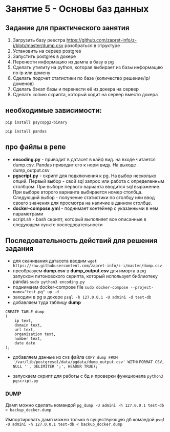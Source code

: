 # Занятие 5 - Основы баз данных
## Задание для практического занятия
1) Загрузить базу реестра https://github.com/zapret-info/z-i/blob/master/dump.csv разобраться в структуре
2) Установить на сервер postgres 
3) Запустить postgres в докере
4) Перенести информацию из дампа в базу в pg 
5) Сделать утилиту на python, которая выбирает из базы информацию по ip или домену
6) Сделать подсчет статистики по базе (количество решение/ip/доменов)
7) Сделать бэкап базы и перенести её из докера на сервер
8) Сделать копию скрипта, который ходит на сервер вместо докера

## необходимые зависимости:
`pip install psycopg2-binary`

`pip install pandas`

## про файлы в репе
- **encoding.py** - приводит в датасет в кайф вид. на входе читается dump.csv. Pandas приводит его к норм виду. На выходе dump_output.csv
- **pgscript.py** - скрипт для подключения к pg. На выбор несколько опций. Первый выбор - свой sql запрос или работа с определенным столбцом. При выборе первого варианта вводится sql выражение. При выборе второго варианта выбирается номер столбца. Следующий выбор - получение статистики по столбцу или ввод своего значения для просмотра на наличие в данном столбце.
- **docker-compose.yml** - поднимает контейнер с указанными в нем параметрами 
- script.sh - bash скрипт, который выполняет все описанные в следующем пункте последовательности

## Последовательность действий для решения задания

- для скачивания датасета вводим `wget https://raw.githubusercontent.com/zapret-info/z-i/master/dump.csv`
- преобразуем **dump.csv** в **dump_output.csv** для иморта в pg запуском питоновского скрипта, который использует библиотеку pandas `sudo python3 encoding.py`
- поднимаем docker-compose file `sudo docker-compose --project-name="test-pg" up -d`
- заходим в pg в докере `psql -h 127.0.0.1 -U admini -d test-db`
- добавляем туда таблицу **dump**
```
CREATE TABLE dump 
(                       
    ip text,
    domain text,
    url text,
    organization text,
    number text,
    date date
);
```
- добавляем данные из cvs файла
`COPY dump FROM '/var/lib/postgresql/data/pgdata/dump_output.csv' WITH(FORMAT CSV, NULL '', DELIMITER ';', HEADER TRUE);`

- запускаем скрипт для работы с бд и проверки функционала `python3 pgscript.py`

### DUMP
Дамп можно сделать командой `pg_dump -U admini -h 127.0.0.1 test-db > backup_docker.dump`

Импортировать дамп можно только в существующую дб командой `psql -U admini -h 127.0.0.1 test-db < backup_docker.dump`